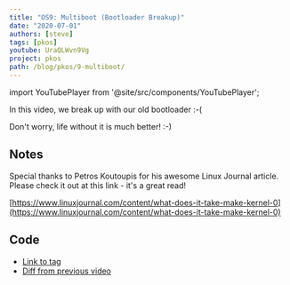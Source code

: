```yaml
---
title: "OS9: Multiboot (Bootloader Breakup)"
date: "2020-07-01"
authors: [steve]
tags: [pkos]
youtube: UraQLWvn9Vg
project: pkos
path: /blog/pkos/9-multiboot/
---
```


import YouTubePlayer from '@site/src/components/YouTubePlayer';

<YouTubePlayer youtubeLink={frontmatter.youtube} />

In this video, we break up with our old bootloader :-(
    
Don't worry, life without it is much better! :-)

<!--truncate-->

## Notes

Special thanks to Petros Koutoupis for his awesome Linux Journal article. Please check it out at this link - it's a great read!

[https://www.linuxjournal.com/content/what-does-it-take-make-kernel-0](https://www.linuxjournal.com/content/what-does-it-take-make-kernel-0)

## Code

- [Link to tag](https://github.com/pagekeysolutions/pkos/releases/tag/vid%2Fos009)
- [Diff from previous video](https://github.com/pagekeysolutions/pkos/compare/vid/os008..vid/os009)
